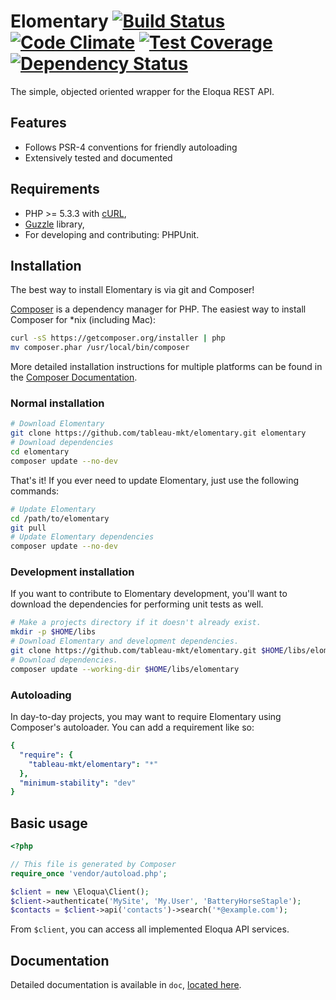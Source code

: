 # Elomentary [![Build Status](https://travis-ci.org/tableau-mkt/elomentary.svg?branch=master)](https://travis-ci.org/tableau-mkt/elomentary) [![Code Climate](https://codeclimate.com/github/tableau-mkt/elomentary/badges/gpa.svg)](https://codeclimate.com/github/tableau-mkt/elomentary) [![Test Coverage](https://codeclimate.com/github/tableau-mkt/elomentary/badges/coverage.svg)](https://codeclimate.com/github/tableau-mkt/elomentary/coverage) [![Dependency Status](https://gemnasium.com/tableau-mkt/elomentary.svg)](https://gemnasium.com/tableau-mkt/elomentary)

The simple, objected oriented wrapper for the Eloqua REST API.

## Features

* Follows PSR-4 conventions for friendly autoloading
* Extensively tested and documented

## Requirements

* PHP >= 5.3.3 with [cURL](http://php.net/manual/en/book.curl.php),
* [Guzzle](https://github.com/guzzle/guzzle) library,
* For developing and contributing: PHPUnit.

## Installation

The best way to install Elomentary is via git and Composer!

[Composer](http://getcomposer.org/) is a dependency manager for PHP. The easiest
way to install Composer for *nix (including Mac):

```bash
curl -sS https://getcomposer.org/installer | php
mv composer.phar /usr/local/bin/composer
```

More detailed installation instructions for multiple platforms can be found in
the [Composer Documentation](http://getcomposer.org/doc/00-intro.md).

### Normal installation

```bash
# Download Elomentary
git clone https://github.com/tableau-mkt/elomentary.git elomentary
# Download dependencies
cd elomentary
composer update --no-dev
```

That's it! If you ever need to update Elomentary, just use the following
commands:

```bash
# Update Elomentary
cd /path/to/elomentary
git pull
# Update Elomentary dependencies
composer update --no-dev
```

### Development installation

If you want to contribute to Elomentary development, you'll want to download the
dependencies for performing unit tests as well.

```bash
# Make a projects directory if it doesn't already exist.
mkdir -p $HOME/libs
# Download Elomentary and development dependencies.
git clone https://github.com/tableau-mkt/elomentary.git $HOME/libs/elomentary
# Download dependencies.
composer update --working-dir $HOME/libs/elomentary
```

### Autoloading

In day-to-day projects, you may want to require Elomentary using Composer's
autoloader. You can add a requirement like so:

```yaml
{
  "require": {
    "tableau-mkt/elomentary": "*"
  },
  "minimum-stability": "dev"
}
```

## Basic usage

```php
<?php

// This file is generated by Composer
require_once 'vendor/autoload.php';

$client = new \Eloqua\Client();
$client->authenticate('MySite', 'My.User', 'BatteryHorseStaple');
$contacts = $client->api('contacts')->search('*@example.com');
```

From `$client`, you can access all implemented Eloqua API services.

## Documentation

Detailed documentation is available in `doc`, [located here](doc/index.md).
